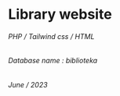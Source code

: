 # Library website
###### PHP / Tailwind css / HTML
###### Database name : biblioteka
###### June / 2023
